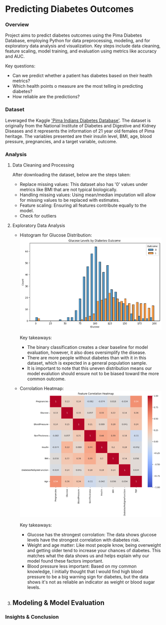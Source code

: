 # Predicting Diabetes Outcomes

### Overview
Project aims to predict diabetes outcomes using the Pima Diabetes Database, employing Python for data preprocessing, modeling, and for exploratory data analysis and visualization. Key steps include data cleaning, feature scaling, model training, and evaluation using metrics like accuracy and AUC.
   
   Key questions:
   - Can we predict whether a patient has diabetes based on their health metrics?
   - Which health points o measure are the most telling in predicting diabetes?
   - How reliable are the predictions?

### Dataset 
Leveraged the Kaggle ['Pima Indians Diabetes Database'](https://www.kaggle.com/datasets/uciml/pima-indians-diabetes-database/data). The dataset is originally from the National Institute of Diabetes and Digestive and Kidney Diseases and it represents the information of 21 year old females of Pima heritage. The variables presented are their insulin level, BMI, age, blood pressure, pregnancies, and a target variable, outcome. 

### Analysis
1. Data Cleaning and Processing

   After downloading the dataset, below are the steps taken:
   - Replace missing values: This dataset also has '0' values under metrics like BMI that are not typical biologically.
   - Handling missing values: Using mean/median imputation will allow for missing values to be replaced with estimates.
   - Feature scaling: Ensuring all features contribute equally to the model.
   - Check for outliers
   
3. Exploratory Data Analysis
   - Histogram for Glucose Distribution:
     ![histogram.png](https://github.com/julielsa/Python-predicting-diabetes-outcomes/blob/main/histogram.png)

     Key takeaways:
     - The binary classification creates a clear baseline for model evaluation, however, it also does oversimplify the disease.
     - There are more people without diabetes than with it in this dataset, which is expected in a general population sample.
     - It is important to note that this uneven distribution means our model evalution should ensure not to be biased toward the more common outcome.
   - Corrolation Heatmap:
     ![heatmap.png](https://github.com/julielsa/Python-predicting-diabetes-outcomes/blob/main/heatmap.png)

     Key takeaways:
     - Glucose has the strongest corrolation: The data shows glucose levels have the strongest correlation with diabetes risk. 
     - Weight and age matter: Like most people know, being overweight and getting older tend to increase your chances of diabetes. This matches what the data shows us and helps explain why our model found these factors important.
     - Blood pressure less important: Based on my common knowledge, I initially thought that I would find high blood pressure to be a big warning sign for diabetes, but the data shows it's not as reliable an indicator as weight or blood sugar levels.
         
4. Modeling & Model Evaluation
   - 
   
### Insights & Conclusion

